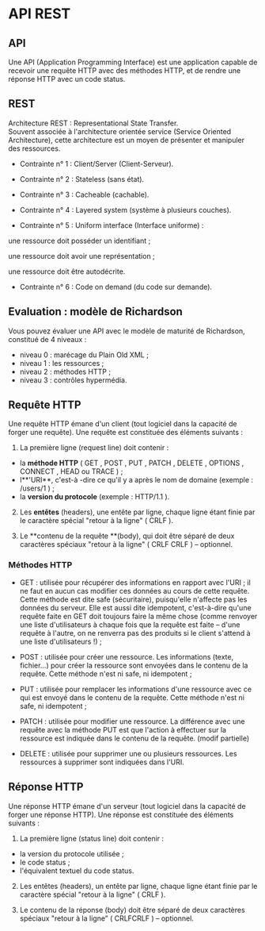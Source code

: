 # API REST

## API
Une API (Application Programming Interface) est une application capable de recevoir une requête HTTP avec des méthodes HTTP, et de rendre une réponse HTTP avec un code status.

## REST
Architecture REST : Representational State Transfer.  
Souvent associée à l'architecture orientée service (Service Oriented Architecture), cette architecture est un moyen de présenter et manipuler des ressources.

- Contrainte n° 1 : Client/Server (Client-Serveur).

- Contrainte n° 2 : Stateless (sans état).

- Contrainte n° 3 : Cacheable (cachable).

- Contrainte n° 4 : Layered system (système à plusieurs couches).

- Contrainte n° 5 : Uniform interface (Interface uniforme) :

une ressource doit posséder un identifiant ;

une ressource doit avoir une représentation ;

une ressource doit être autodécrite.

- Contrainte n° 6 : Code on demand (du code sur demande).

## Evaluation : modèle de Richardson
Vous pouvez évaluer une API avec le modèle de maturité de Richardson, constitué de 4 niveaux :
- niveau 0 : marécage du Plain Old XML ;
- niveau 1 : les ressources ;
- niveau 2 : méthodes HTTP ;
- niveau 3 : contrôles hypermédia.

## Requête HTTP

Une requête HTTP émane d'un client (tout logiciel dans la capacité de forger une requête). Une requête est constituée des éléments suivants :

1. La première ligne (request line) doit contenir :

- la **méthode HTTP** (  GET  ,   POST  ,   PUT  ,   PATCH  ,   DELETE  ,   OPTIONS  ,   CONNECT  ,   HEAD  ou   TRACE  ) ;
- l**'URI**, c'est-à -dire ce qu'il y a après le nom de domaine (exemple : /users/1  ) ;
- la **version du protocole** (exemple : HTTP/1.1  ).

2. Les **entêtes** (headers), une entête par ligne, chaque ligne étant finie par le caractère spécial "retour à la ligne" (  CRLF  ).

3. Le **contenu de la requête **(body), qui doit être séparé de deux caractères spéciaux "retour à la ligne" (  CRLF CRLF  ) – optionnel.

### Méthodes HTTP

- GET  : utilisée pour récupérer des informations en rapport avec l'URI ; il ne faut en aucun cas modifier ces données au cours de cette requête. Cette méthode est dite safe (sécuritaire), puisqu'elle n'affecte pas les données du serveur. Elle est aussi dite idempotent, c'est-à-dire qu'une requête faite en GET doit toujours faire la même chose (comme renvoyer une liste d'utilisateurs à chaque fois que la requête est faite – d'une requête à l'autre, on ne renverra pas des produits si le client s'attend à une liste d'utilisateurs !) ;

- POST  : utilisée pour créer une ressource. Les informations (texte, fichier…) pour créer la ressource sont envoyées dans le contenu de la requête. Cette méthode n'est ni safe, ni idempotent ;

- PUT  : utilisée pour remplacer les informations d'une ressource avec ce qui est envoyé dans le contenu de la requête. Cette méthode n'est ni safe, ni idempotent ;

- PATCH  : utilisée pour modifier une ressource. La différence avec une requête avec la méthode PUT est que l'action à effectuer sur la ressource est indiquée dans le contenu de la requête. (modif partielle)

- DELETE  : utilisée pour supprimer une ou plusieurs ressources. Les ressources à supprimer sont indiquées dans l'URI.

## Réponse HTTP 

Une réponse HTTP émane d'un serveur (tout logiciel dans la capacité de forger une réponse HTTP). Une réponse est constituée des éléments suivants :

1. La première ligne (status line) doit contenir :
- la version du protocole utilisée ;
- le code status ;
- l'équivalent textuel du code status.

2. Les entêtes (headers), un entête par ligne, chaque ligne étant finie par le caractère spécial "retour à la ligne" (  CRLF  ).

3. Le contenu de la réponse (body) doit être séparé de deux caractères spéciaux "retour à la ligne” (  CRLFCRLF  ) – optionnel.
